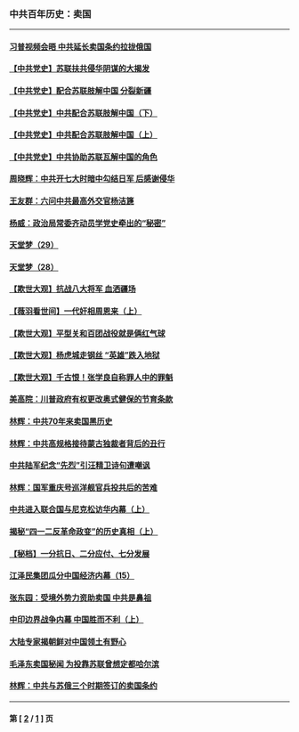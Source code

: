 ### 中共百年历史：卖国
---
#### [习普视频会晤 中共延长卖国条约拉拢俄国](../../pages/nf1176117/n13060971.md?08030430) 
#### [【中共党史】苏联扶共侵华阴谋的大揭发](../../pages/nf1176117/n13056050.md?08030430) 
#### [【中共党史】配合苏联肢解中国 分裂新疆](../../pages/nf1176117/n13040700.md?08030430) 
#### [【中共党史】中共配合苏联肢解中国（下）](../../pages/nf1176117/n13035660.md?08030430) 
#### [【中共党史】中共配合苏联肢解中国（上）](../../pages/nf1176117/n13030262.md?08030430) 
#### [【中共党史】中共协助苏联瓦解中国的角色](../../pages/nf1176117/n13018109.md?08030430) 
#### [周晓辉：中共开七大时暗中勾结日军 后感谢侵华](../../pages/nf1176117/n12921960.md?08030430) 
#### [王友群：六问中共最高外交官杨洁篪](../../pages/nf1176117/n12836495.md?08030430) 
#### [杨威：政治局常委齐动员学党史牵出的“秘密”](../../pages/nf1176117/n12764642.md?08030430) 
#### [天堂梦（29）](../../pages/nf1176117/n12408465.md?08030430) 
#### [天堂梦（28）](../../pages/nf1176117/n12408309.md?08030430) 
#### [【欺世大观】抗战八大将军 血洒疆场](../../pages/nf1176117/n12357044.md?08030430) 
#### [【薇羽看世间】一代奸相周恩来（上）](../../pages/nf1176117/n12401109.md?08030430) 
#### [【欺世大观】平型关和百团战役就是俩红气球](../../pages/nf1176117/n12359157.md?08030430) 
#### [【欺世大观】杨虎城走钢丝 “英雄”跌入地狱](../../pages/nf1176117/n12358840.md?08030430) 
#### [【欺世大观】千古恨！张学良自称罪人中的罪魁](../../pages/nf1176117/n12358629.md?08030430) 
#### [美高院：川普政府有权更改奥式健保的节育条款](../../pages/nf1176117/n12242171.md?08030430) 
#### [林辉：中共70年来卖国黑历史](../../pages/nf1176117/n11552181.md?08030430) 
#### [林辉：中共高规格接待蒙古独裁者背后的丑行](../../pages/nf1176117/n11225005.md?08030430) 
#### [中共陆军纪念“先烈”引汪精卫诗句遭嘲讽](../../pages/nf1176117/n11153345.md?08030430) 
#### [林辉：国军重庆号巡洋舰官兵投共后的苦难](../../pages/nf1176117/n10997801.md?08030430) 
#### [中共进入联合国与尼克松访华内幕（上）](../../pages/nf1176117/n10138788.md?08030430) 
#### [揭秘“四一二反革命政变”的历史真相（上）](../../pages/nf1176117/n9996650.md?08030430) 
#### [【秘档】一分抗日、二分应付、七分发展](../../pages/nf1176117/n9331484.md?08030430) 
#### [江泽民集团瓜分中国经济内幕（15）](../../pages/nf1176117/n9268584.md?08030430) 
#### [张东园：受境外势力资助卖国 中共是鼻祖](../../pages/nf1176117/n9272480.md?08030430) 
#### [中印边界战争内幕 中国胜而不利（上）](../../pages/nf1176117/n9252458.md?08030430) 
#### [大陆专家揭朝鲜对中国领土有野心](../../pages/nf1176117/n9074056.md?08030430) 
#### [毛泽东卖国秘闻 为投靠苏联曾想定都哈尔滨](../../pages/nf1176117/n9058631.md?08030430) 
#### [林辉：中共与苏俄三个时期签订的卖国条约](../../pages/nf1176117/n9036062.md?08030430) 

---
#### 第 [ [2](./2.md?08030430) / [1](./1.md?08030430) ] 页
